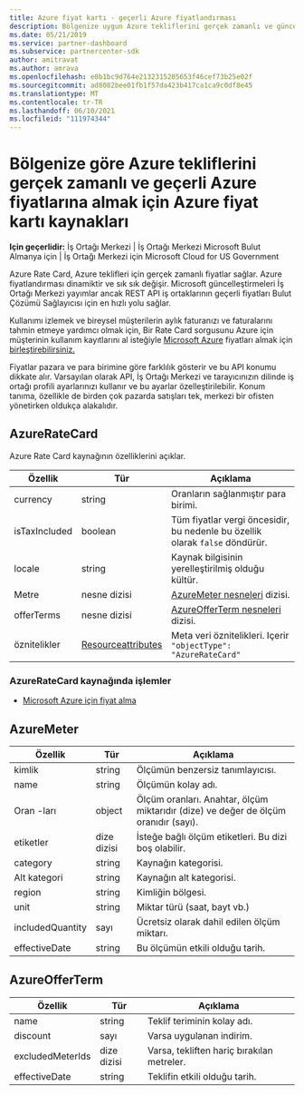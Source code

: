 ```yaml
---
title: Azure fiyat kartı - geçerli Azure fiyatlandırması
description: Bölgenize uygun Azure tekliflerini gerçek zamanlı ve güncel fiyatlara almak için Azure Rate Card'ın nasıl kullanılası hakkında bilgi edinin. Azure Rate Card'a İş Ortağı Merkezi REST API.
ms.date: 05/21/2019
ms.service: partner-dashboard
ms.subservice: partnercenter-sdk
author: amitravat
ms.author: amrava
ms.openlocfilehash: e0b1bc9d764e2132315205653f46cef73b25e02f
ms.sourcegitcommit: ad8082bee01fb1f57da423b417ca1ca9c0df8e45
ms.translationtype: MT
ms.contentlocale: tr-TR
ms.lasthandoff: 06/10/2021
ms.locfileid: "111974344"
---
```

# <a name="azure-rate-card-resources-to-get-real-time-current-azure-prices-on-azure-offers-in-your-region"></a>Bölgenize göre Azure tekliflerini gerçek zamanlı ve geçerli Azure fiyatlarına almak için Azure fiyat kartı kaynakları

**Için geçerlidir:** İş Ortağı Merkezi | İş Ortağı Merkezi Microsoft Bulut Almanya için | İş Ortağı Merkezi için Microsoft Cloud for US Government

Azure Rate Card, Azure teklifleri için gerçek zamanlı fiyatlar sağlar. Azure fiyatlandırması dinamiktir ve sık sık değişir. Microsoft güncelleştirmeleri İş Ortağı Merkezi yayımlar ancak REST API iş ortaklarının geçerli fiyatları Bulut Çözümü Sağlayıcısı için en hızlı yolu sağlar.

Kullanımı izlemek ve bireysel müşterilerin aylık faturanızı ve faturalarını tahmin etmeye yardımcı olmak için, Bir Rate Card sorgusunu Azure için müşterinin kullanım kayıtlarını al isteğiyle [Microsoft Azure](get-prices-for-microsoft-azure.md) fiyatları almak için [birleştirebilirsiniz.](get-a-customer-s-utilization-record-for-azure.md)

Fiyatlar pazara ve para birimine göre farklılık gösterir ve bu API konumu dikkate alır. Varsayılan olarak API, İş Ortağı Merkezi ve tarayıcınızın dilinde iş ortağı profili ayarlarınızı kullanır ve bu ayarlar özelleştirilebilir. Konum tanıma, özellikle de birden çok pazarda satışları tek, merkezi bir ofisten yönetirken oldukça alakalıdır.

## <a name="azureratecard"></a>AzureRateCard

Azure Rate Card kaynağının özelliklerini açıklar.

| Özellik      | Tür                                      | Açıklama                                                       |
|---------------|-------------------------------------------|-------------------------------------------------------------------|
| currency      | string                                    | Oranların sağlanmıştır para birimi.                     |
| isTaxIncluded | boolean                                   | Tüm fiyatlar vergi öncesidir, bu nedenle bu özellik olarak `false` döndürür. |
| locale        | string                                    | Kaynak bilgisinin yerelleştirilmiş olduğu kültür.       |
| Metre        | nesne dizisi                          | [AzureMeter nesneleri](#azuremeter) dizisi.                       |
| offerTerms    | nesne dizisi                          | [AzureOfferTerm nesneleri](#azureofferterm) dizisi.               |
| öznitelikler    | [Resourceattributes](utility-resources.md#resourceattributes) | Meta veri öznitelikleri. Içerir `"objectType": "AzureRateCard"`   |

### <a name="operations-on-the-azureratecard-resource"></a>AzureRateCard kaynağında işlemler

- [Microsoft Azure için fiyat alma](get-prices-for-microsoft-azure.md)

## <a name="azuremeter"></a>AzureMeter

| Özellik         | Tür             | Açıklama                                                                                   |
|------------------|------------------|-----------------------------------------------------------------------------------------------|
| kimlik               | string           | Ölçümün benzersiz tanımlayıcısı.                                                                    |
| name             | string           | Ölçümün kolay adı.                                                                   |
| Oran -ları            | object           | Ölçüm oranları. Anahtar, ölçüm miktarıdır (dize) ve değer de ölçüm oranıdır (sayı). |
| etiketler             | dize dizisi | İsteğe bağlı ölçüm etiketleri. Bu dizi boş olabilir.                                                 |
| category         | string           | Kaynağın kategorisi.                                                                     |
| Alt kategori      | string           | Kaynağın alt kategorisi.                                                                 |
| region           | string           | Kimliğin bölgesi.                                                                             |
| unit             | string           | Miktar türü (saat, bayt vb.)                                                     |
| includedQuantity | sayı           | Ücretsiz olarak dahil edilen ölçüm miktarı.                                               |
| effectiveDate    | string           | Bu ölçümün etkili olduğu tarih.                                                             |

## <a name="azureofferterm"></a>AzureOfferTerm

| Özellik         | Tür             | Açıklama                             |
|------------------|------------------|-----------------------------------------|
| name             | string           | Teklif teriminin kolay adı.        |
| discount         | sayı           | Varsa uygulanan indirim.           |
| excludedMeterIds | dize dizisi | Varsa, tekliften hariç bırakılan metreler. |
| effectiveDate    | string           | Teklifin etkili olduğu tarih.        |

